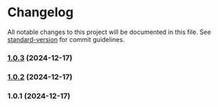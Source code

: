 # Changelog

All notable changes to this project will be documented in this file. See [standard-version](https://github.com/conventional-changelog/standard-version) for commit guidelines.

### [1.0.3](https://github.com/mustafakhodor/core-package/compare/v1.0.2...v1.0.3) (2024-12-17)

### [1.0.2](https://github.com/mustafakhodor/core-package/compare/v1.0.1...v1.0.2) (2024-12-17)

### 1.0.1 (2024-12-17)
